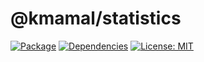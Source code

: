 # @kmamal/statistics

[![Package](https://img.shields.io/npm/v/%2540kmamal%252Fstatistics)](https://www.npmjs.com/package/@kmamal/statistics)
[![Dependencies](https://img.shields.io/librariesio/release/npm/@kmamal/statistics)](https://libraries.io/npm/@kmamal%2Fstatistics)
[![License: MIT](https://img.shields.io/badge/License-MIT-yellow.svg)](https://opensource.org/licenses/MIT)
